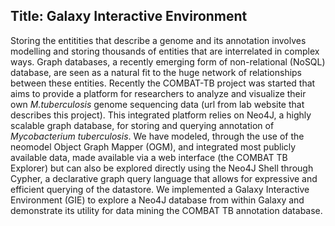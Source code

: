 ## Title: Galaxy Interactive Environment



Storing the entitities that describe a genome and its annotation involves modelling and storing thousands of entities that are interrelated in complex ways. Graph databases, a recently emerging form of non-relational (NoSQL) database, are seen as a natural fit to the huge network of relationships between these entities. Recently the COMBAT-TB project was started that aims to provide a platform for researchers to analyze and visualize their own _M.tuberculosis_ genome sequencing data (url from lab website that describes this project). This integrated platform relies on Neo4J, a highly scalable graph database,  for storing and querying annotation of _Mycobacterium tuberculosis_.  We have modeled, through the use of the neomodel Object Graph Mapper (OGM), and integrated most publicly available data, made available via a web interface (the COMBAT TB Explorer) but can also be explored directly using the Neo4J Shell through Cypher, a declarative graph query language that allows for expressive and efficient querying of the datastore. 
We implemented a Galaxy Interactive Environment (GIE) to explore a Neo4J database from within Galaxy and demonstrate its utility for data mining the COMBAT TB annotation database.